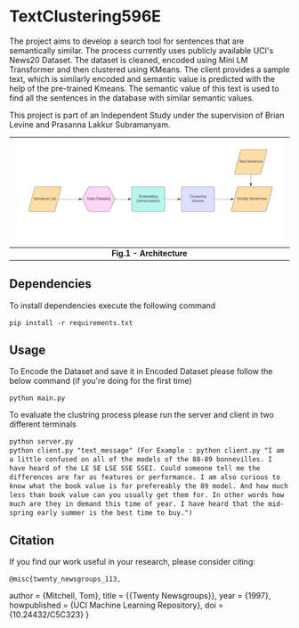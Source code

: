 # TextClustering596E
The project aims to develop a search tool for sentences that are semantically similar. The process currently uses publicly available UCI's News20 Dataset. The dataset is cleaned, encoded using Mini LM Transformer and then clustered using KMeans. The client provides a sample text, which is similarly encoded and semantic value is predicted with the help of the pre-trained Kmeans. The semantic value of this text is used to find all the sentences in the database with similar semantic values.

This project is part of an Independent Study under the supervision of Brian Levine and Prasanna Lakkur Subramanyam. 


![Architecture](images/Algorithm.png)|
|:--:|
| <b> Fig.1 - Architecture</b>|

## Dependencies
To install dependencies execute the following command

    pip install -r requirements.txt

## Usage
To Encode the Dataset and save it in Encoded Dataset please follow the below command (if you're doing for the first time) 

    python main.py

To evaluate the clustring process please run the server and client in two different terminals

    python server.py
    python client.py "text_message" (For Example : python client.py "I am a little confused on all of the models of the 88-89 bonnevilles. I have heard of the LE SE LSE SSE SSEI. Could someone tell me the differences are far as features or performance. I am also curious to know what the book value is for prefereably the 89 model. And how much less than book value can you usually get them for. In other words how much are they in demand this time of year. I have heard that the mid-spring early summer is the best time to buy.")

## Citation
If you find our work useful in your research, please consider citing:  

    @misc{twenty_newsgroups_113,
  author       = {Mitchell, Tom},
  title        = {{Twenty Newsgroups}},
  year         = {1997},
  howpublished = {UCI Machine Learning Repository},
  doi          = {10.24432/C5C323}
    }
